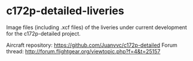 # c172p-detailed-liveries

Image files (including .xcf files) of the liveries under current development for the c172p-detailed project.

Aircraft repository: https://github.com/Juanvvc/c172p-detailed
Forum thread: http://forum.flightgear.org/viewtopic.php?f=4&t=25157
